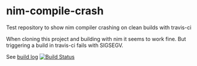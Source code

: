 # nim-compile-crash
Test repository to show nim compiler crashing on clean builds with travis-ci

When cloning this project and building with nim it seems to work fine.
But triggering a build in travis-ci fails with SIGSEGV.

See [build log](https://travis-ci.org/michael72/nim-compile-crash/builds/412241873)
[![Build Status](https://travis-ci.org/michael72/nim-compile-crash.svg?branch=master)](https://travis-ci.org/michael72/nim-compile-crash)


